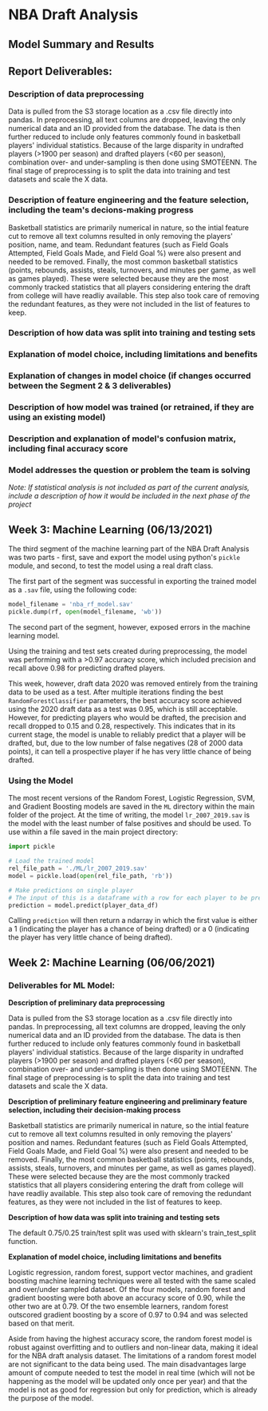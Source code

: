 # NBA Draft Analysis

## Model Summary and Results

## Report Deliverables:

### Description of data preprocessing

  Data is pulled from the S3 storage location as a .csv file directly into pandas. In preprocessing, all text columns are dropped, leaving the only numerical data and an ID provided from the database. The data is then further reduced to include only features commonly found in basketball players' individual statistics. Because of the large disparity in undrafted players (>1900 per season) and drafted players (<60 per season), combination over- and under-sampling is then done using SMOTEENN. The final stage of preprocessing is to split the data into training and test datasets and scale the X data.

### Description of feature engineering and the feature selection, including the team's decions-making progress

  Basketball statistics are primarily numerical in nature, so the intial feature cut to remove all text columns resulted in only removing the players' position, name, and team. Redundant features (such as Field Goals Attempted, Field Goals Made, and Field Goal %) were also present and needed to be removed. Finally, the most common basketball statistics (points, rebounds, assists, steals, turnovers, and minutes per game, as well as games played). These were selected because they are the most commonly tracked statistics that all players considering entering the draft from college will have readliy available. This step also took care of removing the redundant features, as they were not included in the list of features to keep.

### Description of how data was split into training and testing sets



### Explanation of model choice, including limitations and benefits



### Explanation of changes in model choice (if changes occurred between the Segment 2 & 3 deliverables)



### Description of how model was trained (or retrained, if they are using an existing model)



### Description and explanation of model's confusion matrix, including final accuracy score



### Model addresses the question or problem the team is solving


_Note: If statistical analysis is not included as part of the current analysis, include a description of how it would be included in the next phase of the project_








## Week 3: Machine Learning (06/13/2021)

The third segment of the machine learning part of the NBA Draft Analysis was two parts - first, save and export the model using python's `pickle` module, and second, to test the model using a real draft class.

The first part of the segment was successful in exporting the trained model as a `.sav` file, using the following code:

```py
model_filename = 'nba_rf_model.sav'
pickle.dump(rf, open(model_filename, 'wb'))
```
The second part of the segment, however, exposed errors in the machine learning model. 

Using the training and test sets created during preprocessing, the model was performing with a >0.97 accuracy score, which included precision and recall above 0.98 for predicting drafted players. 

This week, however, draft data 2020 was removed entirely from the training data to be used as a test. After multiple iterations finding the best `RandomForestClassifier` parameters, the best accuracy score achieved using the 2020 draft data as a test was 0.95, which is still acceptable. However, for predicting players who would be drafted, the precision and recall dropped to 0.15 and 0.28, respectively. This indicates that in its current stage, the model is unable to reliably predict that a player will be drafted, but, due to the low number of false negatives (28 of 2000 data points), it can tell a prospective player if he has very little chance of being drafted.

### Using the Model

The most recent versions of the Random Forest, Logistic Regression, SVM, and Gradient Boosting models are saved in the `ML` directory within the main folder of the project. At the time of writing, the model `lr_2007_2019.sav` is the model with the least number of false positives and should be used. To use within a file saved in the main project directory:

```py
import pickle

# Load the trained model
rel_file_path = './ML/lr_2007_2019.sav'
model = pickle.load(open(rel_file_path, 'rb'))

# Make predictions on single player
# The input of this is a dataframe with a row for each player to be predicted
prediction = model.predict(player_data_df)
```
Calling `prediction` will then return a ndarray in which the first value is either a 1 (indicating the player has a chance of being drafted) or a 0 (indicating the player has very little chance of being drafted).

## Week 2: Machine Learning (06/06/2021)

### Deliverables for ML Model:

**Description of preliminary data preprocessing**  
  
  Data is pulled from the S3 storage location as a .csv file directly into pandas. In preprocessing, all text columns are dropped, leaving the only numerical data and an ID provided from the database. The data is then further reduced to include only features commonly found in basketball players' individual statistics. Because of the large disparity in undrafted players (>1900 per season) and drafted players (<60 per season), combination over- and under-sampling is then done using SMOTEENN. The final stage of preprocessing is to split the data into training and test datasets and scale the X data.

**Description of preliminary feature engineering and preliminary feature selection, including their decision-making process**

  Basketball statistics are primarily numerical in nature, so the intial feature cut to remove all text columns resulted in only removing the players' position and names. Redundant features (such as Field Goals Attempted, Field Goals Made, and Field Goal %) were also present and needed to be removed. Finally, the most common basketball statistics (points, rebounds, assists, steals, turnovers, and minutes per game, as well as games played). These were selected because they are the most commonly tracked statistics that all players considering entering the draft from college will have readliy available. This step also took care of removing the redundant features, as they were not included in the list of features to keep.

**Description of how data was split into training and testing sets**

The default 0.75/0.25 train/test split was used with sklearn's train_test_split function.

**Explanation of model choice, including limitations and benefits**

  Logistic regression, random forest, support vector machines, and gradient boosting machine learning techniques were all tested with the same scaled and over/under sampled dataset. Of the four models, random forest and gradient boosting were both above an accuracy score of 0.90, while the other two are at 0.79. Of the two ensemble learners, random forest outscored gradient boosting by a score of 0.97 to 0.94 and was selected based on that merit. 

  Aside from having the highest accuracy score, the random forest model is robust against overfitting and to outliers and non-linear data, making it ideal for the NBA draft analysis dataset. The limitations of a random forest model are not significant to the data being used. The main disadvantages large amount of compute needed to test the model in real time (which will not be happening as the model will be updated only once per year) and that the model is not as good for regression but only for prediction, which is already the purpose of the model.